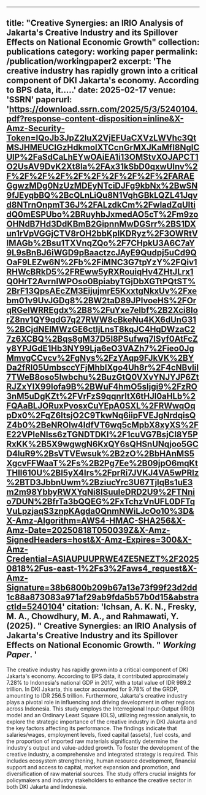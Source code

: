 
---
title: "Creative Synergies: an IRIO Analysis of Jakarta's Creative Industry and its Spillover Effects on National Economic Growth"
collection: publications
category: working paper
permalink: /publication/workingpaper2
excerpt: 'The creative industry has rapidly grown into a critical component of DKI Jakarta's economy. According to BPS data, it.....'
date: 2025-02-17
venue: 'SSRN'
paperurl: 'https://download.ssrn.com/2025/5/3/5240104.pdf?response-content-disposition=inline&X-Amz-Security-Token=IQoJb3JpZ2luX2VjEFUaCXVzLWVhc3QtMSJHMEUCIGzHdkmolXTCcnGrMXJKaMfI8NgICUlP%2FaSdCaLhEYwOAiEA1i13OMStvXOJAPCT1O2UsAV9DvK2Xt8la%2FAx31kSbD0qxwUInv%2F%2F%2F%2F%2F%2F%2F%2F%2F%2FARAEGgwzMDg0NzUzMDEyNTciDJFg9kbNx%2BwSN9fJEyqbBQ%2BcQLnLiQu8N1VqhGBkLQZL41Jqvd8NTrnOnpmT36J%2FALzdkCm%2FwladZqUItidQ0mESPUbo%2BRuyhbJxmedAO5cT%2Fm9zoOHNdB7Hd3DdKBmB2GipnnMwDGSrr%2BS1DXun1rVpVGGjCTV8rOH2bbKpIKDRyz%2F3OWRtVIMAGb%2Bsu1TXVnqZQo%2F7CHpkU3A6C7aY9L9sBnBJ6iWGD9pBaactzcJAyE9Qudpj5uCd9QOaF9LEZw6N%2Fb%2FiMNC3G7tpYzY%2FQiv1RHWcBRkD5%2FREww5yRXRouiqHv4ZHtJLrx1Q0HrT2AvrnIWPOso0BpiabyTGjDbXGTtPQtST%2BrF13QpsAEcZM3EijujmrE5KxxtgNkxUv%2Fxebm01v9UvJGDg8%2BW2taD89JPIvoeHS%2FOrqRGelWRREgdx%2B8%2FuYxe7elbf%2B2Xci8IorZ8nv1QY9qdG7q27RWW8cBkeNu4KX6dUnG31%2BCjdNElMWzGE6ctIjLnsT8kqJC4HqDWzaC27z6XCBQ%2Bqs8gM37D5l8PSufwq7ISyf0AtFcZy8YPJGdE1Hb3NY99Lja6eO3VAZh7%2Fieo0JgMmvgCCvcv%2FgNys%2FzYAqp9FJkVK%2BYDa2fRl05UmbsccYFjMhblXgo4Uh8r%2F4cNBvliI7TWeB8oso5lwbchu%2BuzGtQ0VXvYNJYJP6ZtRJZxYlX99Iofa9B%2BWuF4hmO5sIjgi9%2FzRO3nM5uDgKZt%2FVrFzS9qqnrltX6tHJl0aHLb%2FQAaBLJORuxPvosxCuYEpA0SXL%2FRWwqOqpDx0%2FqZ6ItsjO2C9TkwNq6iipFVEJgNrdqisQZ4b0%2BeNROlw4IdfVT6wq5cMpbX8xyXS%2FE22VPIeNIss6zTGNDTDKI%2F1cuVG7BsjCl8Y5PRxKK%2B5X9wgwgN6KxQY6sQHSnUNqjoo5GCD4luR9%2BsVTVEwsuk%2B2zO%2BbHAnMS5XgcvFFWaaT%2Fs%2B2Pg7Ee%2B09jpO6mqKtTHIl610U%2Bl5yX4Irs%2FprRi7JVKJ4VA5wPRlz%2BTD3JbbnUwm%2BziucYrc3U67TjIqBs1uE3m2m98YbbyRWXYqNi8lSuuIeDRD2U9%2FTNnio7DUN%2BfrTa3bQQEG%2FxTchzVnUFL0DFTqVuLpzjaqS3znpKAgda0QnmNWiLJcOo10%3D&X-Amz-Algorithm=AWS4-HMAC-SHA256&X-Amz-Date=20250818T050039Z&X-Amz-SignedHeaders=host&X-Amz-Expires=300&X-Amz-Credential=ASIAUPUUPRWE4ZE5NEZT%2F20250818%2Fus-east-1%2Fs3%2Faws4_request&X-Amz-Signature=38b6800b209b67a13e73f99f23d2dd1c88a873083a971af29ab9fda5b57b0d15&abstractId=5240104'
citation: 'Ichsan, A. K. N., Fresky, M. A., Chowdhury, M. A., and Rahmawati, Y. (2025). &quot; Creative Synergies: an IRIO Analysis of Jakarta's Creative Industry and its Spillover Effects on National Economic Growth. &quot; <i>Working Paper</i>. '
---

The creative industry has rapidly grown into a critical component of DKI Jakarta's economy. According to BPS data, it contributed approximately 7.28% to Indonesia's national GDP in 2017, with a total value of IDR 989.2 trillion. In DKI Jakarta, this sector accounted for 9.78% of the GRDP, amounting to IDR 256.5 trillion. Furthermore, Jakarta's creative industry plays a pivotal role in influencing and driving development in other regions across Indonesia. This study employs the Interregional Input-Output (IRIO) model and an Ordinary Least Square (OLS), utilizing regression analysis, to explore the strategic importance of the creative industry in DKI Jakarta and the key factors affecting its performance. The findings indicate that salaries/wages, employment levels, fixed capital (assets), fuel costs, and the proportion of imported raw materials significantly determine the industry's output and value-added growth. To foster the development of the creative industry, a comprehensive and integrated strategy is required. This includes ecosystem strengthening, human resource development, financial support and access to capital, market expansion and promotion, and diversification of raw material sources. The study offers crucial insights for policymakers and industry stakeholders to enhance the creative sector in both DKI Jakarta and Indonesia.
